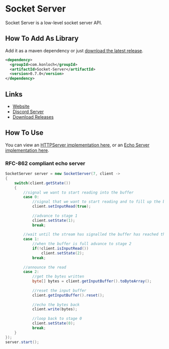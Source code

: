 # Socket Server
Socket Server is a low-level socket server API.

## How To Add As Library
Add it as a maven dependency or just [download the latest release](https://github.com/Konloch/Socket-Server/releases).
```xml
<dependency>
  <groupId>com.konloch</groupId>
  <artifactId>Socket-Server</artifactId>
  <version>0.7.0</version>
</dependency>
```

## Links
* [Website](https://konloch.com/Socket-Server/)
* [Discord Server](https://discord.gg/aexsYpfMEf)
* [Download Releases](https://github.com/Konloch/Socket-Server/releases)

## How To Use
You can view an [HTTPServer implementation here](), or an [Echo Server implementation here]().

### RFC-862 compliant echo server
```java
SocketServer server = new SocketServer(7, client -> 
{
    switch(client.getState())
    {
        //signal we want to start reading into the buffer
        case 0:
            //signal that we want to start reading and to fill up the buffer
            client.setInputRead(true);
            
            //advance to stage 1
            client.setState(1);
            break;
            
        //wait until the stream has signalled the buffer has reached the end
        case 1:
            //when the buffer is full advance to stage 2
            if(!client.isInputRead())
                client.setState(2);
            break;
            
        //announce the read
        case 2:
            //get the bytes written
            byte[] bytes = client.getInputBuffer().toByteArray();
            
            //reset the input buffer
            client.getInputBuffer().reset();
        
            //echo the bytes back
            client.write(bytes);
            
            //loop back to stage 0
            client.setState(0);
            break;
    }
});
server.start();
```